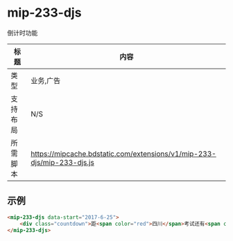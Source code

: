 # mip-233-djs

倒计时功能

标题|内容
----|----
类型|业务,广告
支持布局|N/S
所需脚本|https://mipcache.bdstatic.com/extensions/v1/mip-233-djs/mip-233-djs.js

## 示例

``` html
<mip-233-djs data-start="2017-6-25">
    <div class="countdown">距<span color="red">四川</span>考试还有<span class="time">95</span><span>天</span></div>
</mip-233-djs>
```
